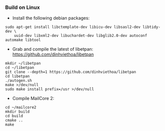 ### Build on Linux ###

- Install the following debian packages:

```
sudo apt-get install libctemplate-dev libicu-dev libsasl2-dev libtidy-dev \
    uuid-dev libxml2-dev libuchardet-dev libglib2.0-dev autoconf automake libtool
```

- Grab and compile the latest of libetpan: https://github.com/dinhviethoa/libetpan

```
mkdir ~/libetpan
cd ~/libetpan
git clone --depth=1 https://github.com/dinhviethoa/libetpan
cd libetpan
./autogen.sh
make >/dev/null
sudo make install prefix=/usr >/dev/null
```

- Compile MailCore 2:

```
cd ~/mailcore2
mkdir build
cd build
cmake ..
make
```
